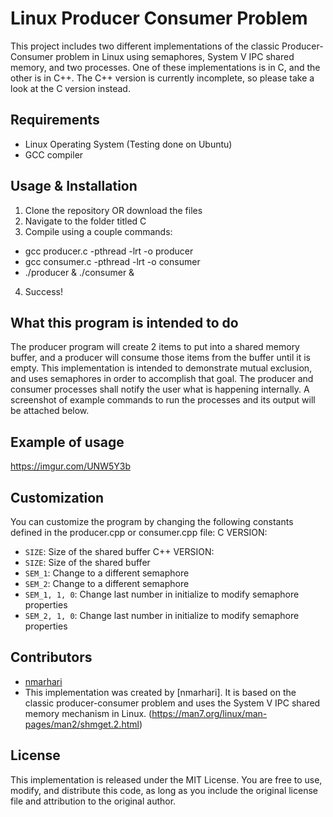 # Linux Producer Consumer Problem

This project includes two different implementations of the classic Producer-Consumer problem in Linux using semaphores, System V IPC shared memory, and two processes. One of these implementations is in C, and the other is in C++. The C++ version is currently incomplete, so please take a look at the C version instead.

## Requirements

- Linux Operating System (Testing done on Ubuntu)
- GCC compiler

## Usage & Installation

1. Clone the repository OR download the files
2. Navigate to the folder titled C
3. Compile using a couple commands:
  - gcc producer.c -pthread -lrt -o producer
  - gcc consumer.c -pthread -lrt -o consumer
  - ./producer & ./consumer &
4. Success!

## What this program is intended to do
The producer program will create 2 items to put into a shared memory buffer, and a producer will consume those items from the buffer until it is empty. This implementation is intended to demonstrate mutual exclusion, and uses semaphores in order to accomplish that goal. The producer and consumer processes shall notify the user what is happening internally. A screenshot of example commands to run the processes and its output will be attached below.

## Example of usage
https://imgur.com/UNW5Y3b

## Customization

You can customize the program by changing the following constants defined in the producer.cpp or consumer.cpp file:
C VERSION:
- `SIZE`: Size of the shared buffer
C++ VERSION:
- `SIZE`: Size of the shared buffer
- `SEM_1`: Change to a different semaphore
- `SEM_2`: Change to a different semaphore
- `SEM_1, 1, 0`: Change last number in initialize to modify semaphore properties
- `SEM_2, 1, 0`: Change last number in initialize to modify semaphore properties

## Contributors

- [nmarhari](https://github.com/nmarhari)
- This implementation was created by [nmarhari]. It is based on the classic producer-consumer problem and uses the System V IPC shared memory mechanism in Linux. (https://man7.org/linux/man-pages/man2/shmget.2.html)

## License

This implementation is released under the MIT License. You are free to use, modify, and distribute this code, as long as you include the original license file and attribution to the original author.
